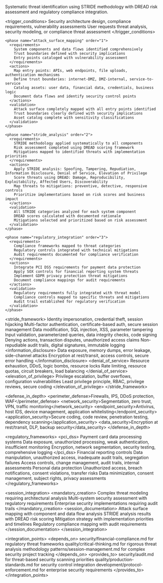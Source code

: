 <module name="threat_modeling" category="security">
  
  <purpose>
    Systematic threat identification using STRIDE methodology with DREAD risk assessment and regulatory compliance integration.
  </purpose>
  
  <trigger_conditions>
    <condition type="automatic">Security architecture design, compliance requirements, vulnerability assessments</condition>
    <condition type="explicit">User requests threat analysis, security modeling, or compliance threat assessment</condition>
  </trigger_conditions>
  
  <implementation>
    
    <phase name="attack_surface_mapping" order="1">
      <requirements>
        System components and data flows identified comprehensively
        Trust boundaries defined with security implications
        Entry points cataloged with vulnerability assessment
      </requirements>
      <actions>
        Map entry points: APIs, web endpoints, file uploads, authentication mechanisms
        Define trust boundaries: internet-DMZ, DMZ-internal, service-to-service
        Catalog assets: user data, financial data, credentials, business logic
        Document data flows and identify security control points
      </actions>
      <validation>
        Attack surface completely mapped with all entry points identified
        Trust boundaries clearly defined with security implications
        Asset catalog complete with sensitivity classifications
      </validation>
    </phase>
    
    <phase name="stride_analysis" order="2">
      <requirements>
        STRIDE methodology applied systematically to all components
        Risk assessment completed using DREAD scoring framework
        Mitigations mapped to identified threats with implementation priorities
      </requirements>
      <actions>
        Apply STRIDE analysis: Spoofing, Tampering, Repudiation, Information Disclosure, Denial of Service, Elevation of Privilege
        Score threats using DREAD: Damage, Reproducibility, Exploitability, Affected Users, Discoverability
        Map threats to mitigations: preventive, detective, responsive controls
        Prioritize implementations based on risk scores and business impact
      </actions>
      <validation>
        All STRIDE categories analyzed for each system component
        DREAD scores calculated with documented rationale
        Mitigations selected and prioritized based on risk assessment
      </validation>
    </phase>
    
    <phase name="regulatory_integration" order="3">
      <requirements>
        Compliance frameworks mapped to threat categories
        Regulatory controls integrated with technical mitigations
        Audit requirements documented for compliance verification
      </requirements>
      <actions>
        Integrate PCI DSS requirements for payment data protection
        Apply SOX controls for financial reporting system threats
        Implement GDPR privacy protection threat mitigations
        Document compliance mappings for audit requirements
      </actions>
      <validation>
        Regulatory requirements fully integrated with threat model
        Compliance controls mapped to specific threats and mitigations
        Audit trail established for regulatory verification
      </validation>
    </phase>
    
  </implementation>
  
  <stride_framework>
    <spoofing>
      <threats>Identity impersonation, credential theft, session hijacking</threats>
      <mitigations>Multi-factor authentication, certificate-based auth, secure session management</mitigations>
    </spoofing>
    <tampering>
      <threats>Data modification, SQL injection, XSS, parameter tampering</threats>
      <mitigations>Input validation, parameterized queries, data integrity checks, code signing</mitigations>
    </tampering>
    <repudiation>
      <threats>Denying actions, transaction disputes, unauthorized access claims</threats>
      <mitigations>Non-repudiable audit trails, digital signatures, immutable logging</mitigations>
    </repudiation>
    <information_disclosure>
      <threats>Data exposure, memory dumps, error leakage, side-channel attacks</threats>
      <mitigations>Encryption at rest/transit, access controls, secure error handling</mitigations>
    </information_disclosure>
    <denial_of_service>
      <threats>Resource exhaustion, DDoS, logic bombs, resource locks</threats>
      <mitigations>Rate limiting, resource quotas, circuit breakers, load balancing</mitigations>
    </denial_of_service>
    <elevation_of_privilege>
      <threats>Privilege escalation, buffer overflows, configuration vulnerabilities</threats>
      <mitigations>Least privilege principle, RBAC, privilege reviews, secure coding</mitigations>
    </elevation_of_privilege>
  </stride_framework>
  
  <defense_in_depth>
    <perimeter_defense>Firewalls, IPS, DDoS protection, WAF</perimeter_defense>
    <network_security>Segmentation, zero trust, VPN, traffic monitoring</network_security>
    <endpoint_security>Antivirus, host IDS, device management, application whitelisting</endpoint_security>
    <application_security>Secure coding, code review, penetration testing, dependency scanning</application_security>
    <data_security>Encryption at rest/transit, DLP, backup security</data_security>
  </defense_in_depth>
  
  <regulatory_frameworks>
    <pci_dss>
      <scope>Payment card data processing systems</scope>
      <threats>Data exposure, unauthorized processing, weak authentication, insufficient monitoring</threats>
      <controls>Encryption, network segmentation, security testing, comprehensive logging</controls>
    </pci_dss>
    <sox>
      <scope>Financial reporting controls</scope>
      <threats>Data manipulation, unauthorized access, inadequate audit trails, segregation failures</threats>
      <controls>Access controls, change management, audit trails, internal assessments</controls>
    </sox>
    <gdpr>
      <scope>Personal data protection</scope>
      <threats>Unauthorized access, breach notifications, consent violations, transfer risks</threats>
      <controls>Data minimization, consent management, subject rights, privacy assessments</controls>
    </gdpr>
  </regulatory_frameworks>
  
  <session_integration>
    <mandatory_creation>
      Complex threat modeling requiring architectural analysis
      Multi-system security assessment with regulatory requirements
      Enterprise security implementations requiring audit trails
    </mandatory_creation>
    <session_documentation>
      Attack surface mapping with component and data flow analysis
      STRIDE analysis results with DREAD risk scoring
      Mitigation strategy with implementation priorities and timelines
      Regulatory compliance mapping with audit requirements
    </session_documentation>
  </session_integration>
  
  <integration_points>
    <depends_on>
      security/financial-compliance.md for regulatory threat frameworks
      quality/critical-thinking.md for rigorous threat analysis methodology
      patterns/session-management.md for complex security project tracking
    </depends_on>
    <provides_to>
      security/audit.md for threat-based security scanning priorities
      quality/production-standards.md for security control integration
      development/protocol-enforcement.md for enterprise security requirements
    </provides_to>
  </integration_points>
  
</module>